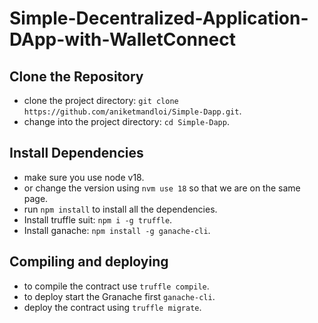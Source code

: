 # Simple-Decentralized-Application-DApp-with-WalletConnect

## Clone the Repository

- clone the project directory: `git clone https://github.com/aniketmandloi/Simple-Dapp.git`.
- change into the project directory: `cd Simple-Dapp`.

## Install Dependencies

- make sure you use node v18.
- or change the version using `nvm use 18` so that we are on the same page.
- run `npm install` to install all the dependencies.
- Install truffle suit: `npm i -g truffle`.
- Install ganache: `npm install -g ganache-cli`.

## Compiling and deploying

- to compile the contract use `truffle compile`.
- to deploy start the Granache first `ganache-cli`.
- deploy the contract using `truffle migrate`.

